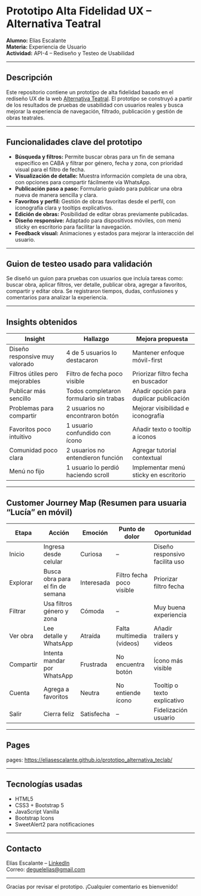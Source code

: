 # Prototipo Alta Fidelidad UX – Alternativa Teatral

**Alumno:** Elías Escalante  
**Materia:** Experiencia de Usuario  
**Actividad:** API-4 – Rediseño y Testeo de Usabilidad

---

## Descripción

Este repositorio contiene un prototipo de alta fidelidad basado en el rediseño UX de la web [Alternativa Teatral](https://www.alternativateatral.com/). El prototipo se construyó a partir de los resultados de pruebas de usabilidad con usuarios reales y busca mejorar la experiencia de navegación, filtrado, publicación y gestión de obras teatrales.

---

## Funcionalidades clave del prototipo

- **Búsqueda y filtros:** Permite buscar obras para un fin de semana específico en CABA y filtrar por género, fecha y zona, con prioridad visual para el filtro de fecha.  
- **Visualización de detalle:** Muestra información completa de una obra, con opciones para compartir fácilmente vía WhatsApp.  
- **Publicación paso a paso:** Formulario guiado para publicar una obra nueva de manera sencilla y clara.  
- **Favoritos y perfil:** Gestión de obras favoritas desde el perfil, con iconografía clara y tooltips explicativos.  
- **Edición de obras:** Posibilidad de editar obras previamente publicadas.  
- **Diseño responsive:** Adaptado para dispositivos móviles, con menú sticky en escritorio para facilitar la navegación.  
- **Feedback visual:** Animaciones y estados para mejorar la interacción del usuario.

---

## Guion de testeo usado para validación

Se diseñó un guion para pruebas con usuarios que incluía tareas como: buscar obra, aplicar filtros, ver detalle, publicar obra, agregar a favoritos, compartir y editar obra. Se registraron tiempos, dudas, confusiones y comentarios para analizar la experiencia.

---

## Insights obtenidos

| Insight                       | Hallazgo                            | Mejora propuesta                     |
|------------------------------|-----------------------------------|------------------------------------|
| Diseño responsive muy valorado| 4 de 5 usuarios lo destacaron     | Mantener enfoque móvil-first        |
| Filtros útiles pero mejorables| Filtro de fecha poco visible       | Priorizar filtro fecha en buscador  |
| Publicar más sencillo         | Todos completaron formulario sin trabas | Añadir opción para duplicar publicación |
| Problemas para compartir      | 2 usuarios no encontraron botón   | Mejorar visibilidad e iconografía   |
| Favoritos poco intuitivo      | 1 usuario confundido con ícono     | Añadir texto o tooltip a iconos     |
| Comunidad poco clara          | 2 usuarios no entendieron función  | Agregar tutorial contextual         |
| Menú no fijo                 | 1 usuario lo perdió haciendo scroll| Implementar menú sticky en escritorio|

---

## Customer Journey Map (Resumen para usuaria “Lucía” en móvil)

| Etapa     | Acción                         | Emoción    | Punto de dolor                | Oportunidad                     |
|-----------|-------------------------------|------------|------------------------------|--------------------------------|
| Inicio    | Ingresa desde celular          | Curiosa    | –                            | Diseño responsivo facilita uso  |
| Explorar  | Busca obra para el fin de semana| Interesada | Filtro fecha poco visible     | Priorizar filtro fecha          |
| Filtrar   | Usa filtros género y zona      | Cómoda     | –                            | Muy buena experiencia           |
| Ver obra  | Lee detalle y WhatsApp         | Atraída    | Falta multimedia (videos)     | Añadir trailers y videos        |
| Compartir | Intenta mandar por WhatsApp    | Frustrada  | No encuentra botón            | Ícono más visible               |
| Cuenta   | Agrega a favoritos              | Neutra     | No entiende ícono             | Tooltip o texto explicativo     |
| Salir    | Cierra feliz                   | Satisfecha | –                            | Fidelización usuario            |

---

## Pages

pages: https://eliasescalante.github.io/prototipo_alternativa_teclab/

---

## Tecnologías usadas

- HTML5  
- CSS3 + Bootstrap 5  
- JavaScript Vanilla  
- Bootstrap Icons  
- SweetAlert2 para notificaciones

---

## Contacto

Elías Escalante – [LinkedIn](https://www.linkedin.com/in/elias-escalante/)  
Correo: deguelelias@gmail.com

---

Gracias por revisar el prototipo. ¡Cualquier comentario es bienvenido!

